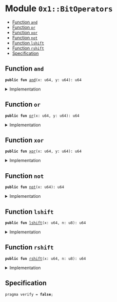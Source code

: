 
<a name="0x1_BitOperators"></a>

# Module `0x1::BitOperators`



-  [Function <code>and</code>](#0x1_BitOperators_and)
-  [Function <code>or</code>](#0x1_BitOperators_or)
-  [Function <code>xor</code>](#0x1_BitOperators_xor)
-  [Function <code>not</code>](#0x1_BitOperators_not)
-  [Function <code>lshift</code>](#0x1_BitOperators_lshift)
-  [Function <code>rshift</code>](#0x1_BitOperators_rshift)
-  [Specification](#@Specification_0)


<a name="0x1_BitOperators_and"></a>

## Function `and`



<pre><code><b>public</b> <b>fun</b> <a href="Bitwise.md#0x1_BitOperators_and">and</a>(x: u64, y: u64): u64
</code></pre>



<details>
<summary>Implementation</summary>


<pre><code><b>public</b> <b>fun</b> <a href="Bitwise.md#0x1_BitOperators_and">and</a>(x: u64, y: u64): u64 {
    (x & y <b>as</b> u64)
}
</code></pre>



</details>

<a name="0x1_BitOperators_or"></a>

## Function `or`



<pre><code><b>public</b> <b>fun</b> <a href="Bitwise.md#0x1_BitOperators_or">or</a>(x: u64, y: u64): u64
</code></pre>



<details>
<summary>Implementation</summary>


<pre><code><b>public</b> <b>fun</b> <a href="Bitwise.md#0x1_BitOperators_or">or</a>(x: u64, y: u64): u64 {
    (x | y <b>as</b> u64)
}
</code></pre>



</details>

<a name="0x1_BitOperators_xor"></a>

## Function `xor`



<pre><code><b>public</b> <b>fun</b> <a href="Bitwise.md#0x1_BitOperators_xor">xor</a>(x: u64, y: u64): u64
</code></pre>



<details>
<summary>Implementation</summary>


<pre><code><b>public</b> <b>fun</b> <a href="Bitwise.md#0x1_BitOperators_xor">xor</a>(x: u64, y: u64): u64 {
    (x ^ y <b>as</b> u64)
}
</code></pre>



</details>

<a name="0x1_BitOperators_not"></a>

## Function `not`



<pre><code><b>public</b> <b>fun</b> <a href="Bitwise.md#0x1_BitOperators_not">not</a>(x: u64): u64
</code></pre>



<details>
<summary>Implementation</summary>


<pre><code><b>public</b> <b>fun</b> <a href="Bitwise.md#0x1_BitOperators_not">not</a>(x: u64): u64 {
   (x ^ 18446744073709551615u64 <b>as</b> u64)
}
</code></pre>



</details>

<a name="0x1_BitOperators_lshift"></a>

## Function `lshift`



<pre><code><b>public</b> <b>fun</b> <a href="Bitwise.md#0x1_BitOperators_lshift">lshift</a>(x: u64, n: u8): u64
</code></pre>



<details>
<summary>Implementation</summary>


<pre><code><b>public</b> <b>fun</b> <a href="Bitwise.md#0x1_BitOperators_lshift">lshift</a>(x: u64, n: u8): u64 {
    (x &lt;&lt; n  <b>as</b> u64)
}
</code></pre>



</details>

<a name="0x1_BitOperators_rshift"></a>

## Function `rshift`



<pre><code><b>public</b> <b>fun</b> <a href="Bitwise.md#0x1_BitOperators_rshift">rshift</a>(x: u64, n: u8): u64
</code></pre>



<details>
<summary>Implementation</summary>


<pre><code><b>public</b> <b>fun</b> <a href="Bitwise.md#0x1_BitOperators_rshift">rshift</a>(x: u64, n: u8): u64 {
    (x &gt;&gt; n  <b>as</b> u64)
}
</code></pre>



</details>

<a name="@Specification_0"></a>

## Specification



<pre><code>pragma verify = <b>false</b>;
</code></pre>
